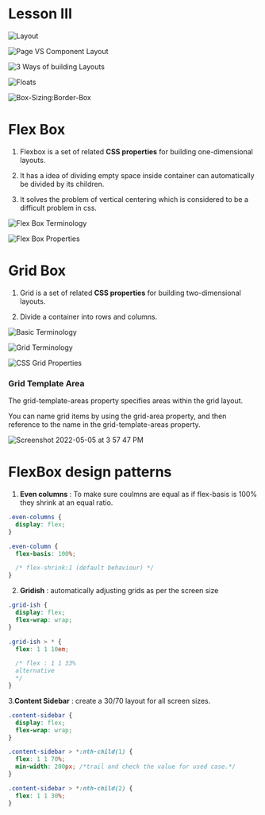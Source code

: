 # Lesson III

![Layout ](https://user-images.githubusercontent.com/79152383/166100250-1b77eabf-d9e1-4d75-a6d8-f9bfe9c1e6bb.png)

![Page VS Component Layout](https://user-images.githubusercontent.com/79152383/166100240-ff616fb5-6b23-4925-98aa-65bcee15a6c9.png)

![3 Ways of building Layouts](https://user-images.githubusercontent.com/79152383/166100230-59f1a386-cb98-4e97-a3ab-068f1470ae94.png)

![Floats](https://user-images.githubusercontent.com/79152383/166100227-3c89f6e8-f90f-434c-9ab6-8a935e47c11f.png)

![Box-Sizing:Border-Box](https://user-images.githubusercontent.com/79152383/166100220-a02874fc-7aea-4560-addd-0d8c22cdd73e.png)

# Flex Box

1. Flexbox is a set of related **CSS properties** for building one-dimensional layouts.

2. It has a idea of dividing empty space inside container can automatically be divided by its children.

3. It solves the problem of vertical centering which is considered to be a difficult problem in css.

![Flex Box Terminology](https://user-images.githubusercontent.com/79152383/166880215-8cdae1d1-579a-4005-b0d6-b763a5678564.png)

![Flex Box Properties ](https://user-images.githubusercontent.com/79152383/166880200-c7912c54-099c-4c5d-afd4-f9084631912f.png)

# Grid Box

1. Grid is a set of related **CSS properties** for building two-dimensional layouts.

2. Divide a container into rows and columns.

![Basic Terminology](https://user-images.githubusercontent.com/79152383/166880493-b910a9a2-3710-40df-bba4-9e444b5f7421.png)

![Grid Terminology](https://user-images.githubusercontent.com/79152383/166880517-1c38b285-3e16-433c-b6fa-18f1be07a57a.png)

![CSS Grid Properties](https://user-images.githubusercontent.com/79152383/166880536-5ff4a6ee-650d-4992-a98e-6d833d1a7433.png)

### Grid Template Area

The grid-template-areas property specifies areas within the grid layout.

You can name grid items by using the grid-area property, and then reference to the name in the grid-template-areas property.

![Screenshot 2022-05-05 at 3 57 47 PM](https://user-images.githubusercontent.com/79152383/166906143-e7241ee9-4550-4198-b6fd-865b58d13422.png)

# FlexBox design patterns

1. **Even columns** : To make sure coulmns are equal as if flex-basis is 100% they shrink at an equal ratio.

```css
.even-columns {
  display: flex;
}

.even-column {
  flex-basis: 100%;

  /* flex-shrink:1 (default behaviour) */
}
```

2. **Gridish** : automatically adjusting grids as per the screen size

```css
.grid-ish {
  display: flex;
  flex-wrap: wrap;
}

.grid-ish > * {
  flex: 1 1 10em;

  /* flex : 1 1 33% 
  alternative
  */
}
```

3.**Content Sidebar** : create a 30/70 layout for all screen sizes.

```css
.content-sidebar {
  display: flex;
  flex-wrap: wrap;
}

.content-sidebar > *:nth-child(1) {
  flex: 1 1 70%;
  min-width: 200px; /*trail and check the value for used case.*/
}

.content-sidebar > *:nth-child(2) {
  flex: 1 1 30%;
}
```
